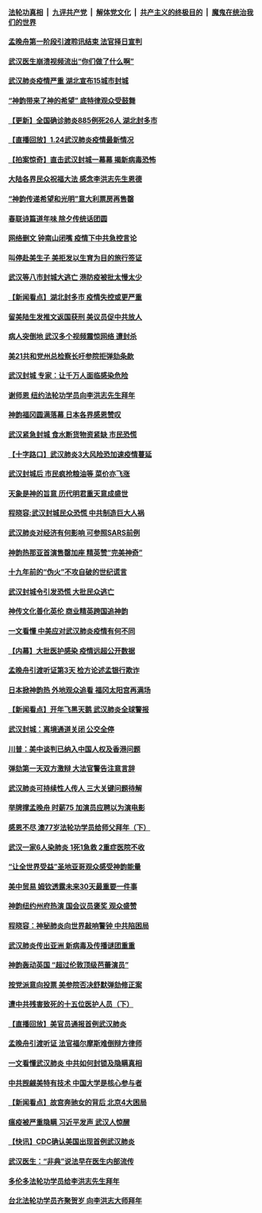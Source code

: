 ####  [法轮功真相](../../../../basic/blob/master/README.md?t=01242352) &nbsp;|&nbsp; [九评共产党](../../../../9ping.md/blob/master/README.md?t=01242352) &nbsp;|&nbsp; [解体党文化](../../../../jtdwh.md/blob/master/README.md?t=01242352)  &nbsp;|&nbsp; [共产主义的终极目的](../../../../gczydzjmd.md/blob/master/README.md?t=01242352) &nbsp;|&nbsp; [魔鬼在统治我们的世界](../../../../mgztzwmdsj.md/blob/master/README.md?t=01242352) 

#### [孟晚舟第一阶段引渡聆讯结束 法官择日宣判](../pages/nf4514/n11817872.md?t=01242352) 

#### [武汉医生崩溃视频流出“你们做了什么啊”](../pages/nf4514/n11818309.md?t=01242352) 

#### [武汉肺炎疫情严重 湖北宣布15城市封城](../pages/nf4514/n11815786.md?t=01242352) 

#### [“神韵带来了神的希望” 底特律观众受鼓舞](../pages/nf4514/n11817837.md?t=01242352) 

#### [【更新】全国确诊肺炎885例死26人 湖北封多市](../pages/nf4514/n11801312.md?t=01242352) 

#### [【直播回放】1.24武汉肺炎疫情最新情况](../pages/nf4514/n11817248.md?t=01242352) 

#### [【拍案惊奇】直击武汉封城一幕幕 揭新病毒恐怖](../pages/nf4514/n11817368.md?t=01242352) 

#### [大陆各界民众祝福大法 感念李洪志先生恩德](../pages/nf4514/n11817804.md?t=01242352) 

#### [“神韵传递希望和光明”意大利票房再售罄](../pages/nf4514/n11817839.md?t=01242352) 

#### [春联诗篇道年味 除夕传统话团圆](../pages/nf4514/n11804871.md?t=01242352) 

#### [网络删文 钟南山闭嘴 疫情下中共急控言论](../pages/nf4514/n11816088.md?t=01242352) 

#### [叫停赴美生子 美拒发以生育为目的旅行签证](../pages/nf4514/n11816660.md?t=01242352) 

#### [武汉等八市封城大逃亡 港防疫被批太慢太少](../pages/nf4514/n11817058.md?t=01242352) 

#### [【新闻看点】湖北封多市 疫情失控或更严重](../pages/nf4514/n11816606.md?t=01242352) 

#### [留美陆生发推文返国获刑 美议员促中共放人](../pages/nf4514/n11816917.md?t=01242352) 

#### [病人突倒地 武汉多个视频震惊网络 遭封杀](../pages/nf4514/n11816845.md?t=01242352) 

#### [美21共和党州总检察长吁参院拒弹劾条款](../pages/nf4514/n11816510.md?t=01242352) 

#### [武汉封城 专家：让千万人面临感染危险](../pages/nf4514/n11816259.md?t=01242352) 

#### [谢师恩 纽约法轮功学员向李洪志先生拜年](../pages/nf4514/n11789821.md?t=01242352) 

#### [神韵福冈圆满落幕 日本各界感恩赞叹](../pages/nf4514/n11816112.md?t=01242352) 

#### [武汉紧急封城 食水断货物资紧缺 市民恐慌](../pages/nf4514/n11815794.md?t=01242352) 

#### [【十字路口】武汉肺炎3大风险恐加速疫情蔓延](../pages/nf4514/n11816092.md?t=01242352) 

#### [武汉封城后 市民疯抢粮油等 菜价亦飞涨](../pages/nf4514/n11815701.md?t=01242352) 

#### [天象是神的旨意 历代明君重天意成盛世](../pages/nf4514/n4355479.md?t=01242352) 

#### [程晓容:武汉封城民众恐慌 中共制造巨大人祸](../pages/nf4514/n11815547.md?t=01242352) 

#### [武汉肺炎对经济有何影响 可参照SARS前例](../pages/nf4514/n11814154.md?t=01242352) 

#### [神韵热那亚首演售罄加座 精英赞“完美神奇”](../pages/nf4514/n11814810.md?t=01242352) 

#### [十九年前的“伪火”不攻自破的世纪谎言](../pages/nf4514/n11813238.md?t=01242352) 

#### [武汉封城令引发恐慌 大批民众逃亡](../pages/nf4514/n11814611.md?t=01242352) 

#### [神传文化善化英伦 商业精英跨国追神韵](../pages/nf4514/n11814695.md?t=01242352) 

#### [一文看懂 中美应对武汉肺炎疫情有何不同](../pages/nf4514/n11814152.md?t=01242352) 

#### [【内幕】大批医护感染 疫情远超公开数据](../pages/nf4514/n11814163.md?t=01242352) 

#### [孟晚舟引渡听证第3天 检方论述孟银行欺诈](../pages/nf4514/n11814304.md?t=01242352) 

#### [日本掀神韵热 外地观众追看 福冈太阳宫再满场](../pages/nf4514/n11814020.md?t=01242352) 

#### [【新闻看点】开年飞黑天鹅 武汉肺炎全球警报](../pages/nf4514/n11813912.md?t=01242352) 

#### [武汉封城：离境通道关闭 公交全停](../pages/nf4514/n11813994.md?t=01242352) 

#### [川普：美中谈判已纳入中国人权及香港问题](../pages/nf4514/n11813449.md?t=01242352) 

#### [弹劾第一天双方激辩 大法官警告注意言辞](../pages/nf4514/n11813737.md?t=01242352) 

#### [武汉肺炎可持续性人传人 三大关键问题待解](../pages/nf4514/n11813712.md?t=01242352) 

#### [举牌撑孟晚舟 时薪75 加演员应聘以为演电影](../pages/nf4514/n11813087.md?t=01242352) 

#### [感恩不尽 澳77岁法轮功学员给师父拜年（下）](../pages/nf4514/n11800037.md?t=01242352) 

#### [武汉一家6人染肺炎 1死1急救 2重症医院不收](../pages/nf4514/n11812966.md?t=01242352) 

#### [“让全世界受益”圣地亚哥观众感受神韵能量](../pages/nf4514/n11813161.md?t=01242352) 

#### [美中贸易 姆钦透露未来30天最重要一件事](../pages/nf4514/n11813241.md?t=01242352) 

#### [神韵纽约州府热演 国会议员褒奖 观众盛赞](../pages/nf4514/n11812851.md?t=01242352) 

#### [程晓容：神秘肺炎向世界敲响警钟 中共陷困局](../pages/nf4514/n11810852.md?t=01242352) 

#### [武汉肺炎传出亚洲 新病毒及传播谜团重重](../pages/nf4514/n11811789.md?t=01242352) 

#### [神韵轰动英国 “超过伦敦顶级芭蕾演员”](../pages/nf4514/n11811753.md?t=01242352) 

#### [按党派意向投票 美参院否决舒默弹劾修正案](../pages/nf4514/n11811380.md?t=01242352) 

#### [遭中共残害致死的十五位医护人员（下）](../pages/nf4514/n11683062.md?t=01242352) 

#### [【直播回放】美官员通报首例武汉肺炎](../pages/nf4514/n11811263.md?t=01242352) 

#### [孟晚舟引渡听证 法官福尔摩斯难倒辩方律师](../pages/nf4514/n11810955.md?t=01242352) 

#### [一文看懂武汉肺炎 中共如何封锁及隐瞒真相](../pages/nf4514/n11811074.md?t=01242352) 

#### [中共觊觎美特有技术 中国大学是核心参与者](../pages/nf4514/n11811175.md?t=01242352) 

#### [【新闻看点】故宫奔驰女的背后 北京4大困局](../pages/nf4514/n11810938.md?t=01242352) 

#### [瘟疫被严重隐瞒 习近平发声 武汉人惊醒](../pages/nf4514/n11811186.md?t=01242352) 

#### [【快讯】CDC确认美国出现首例武汉肺炎](../pages/nf4514/n11810978.md?t=01242352) 

#### [武汉医生：“非典”说法早在医生内部流传](../pages/nf4514/n11810953.md?t=01242352) 

#### [多伦多法轮功学员给李洪志先生拜年](../pages/nf4514/n11805550.md?t=01242352) 

#### [台北法轮功学员齐聚贺岁 向李洪志大师拜年](../pages/nf4514/n11788377.md?t=01242352) 

